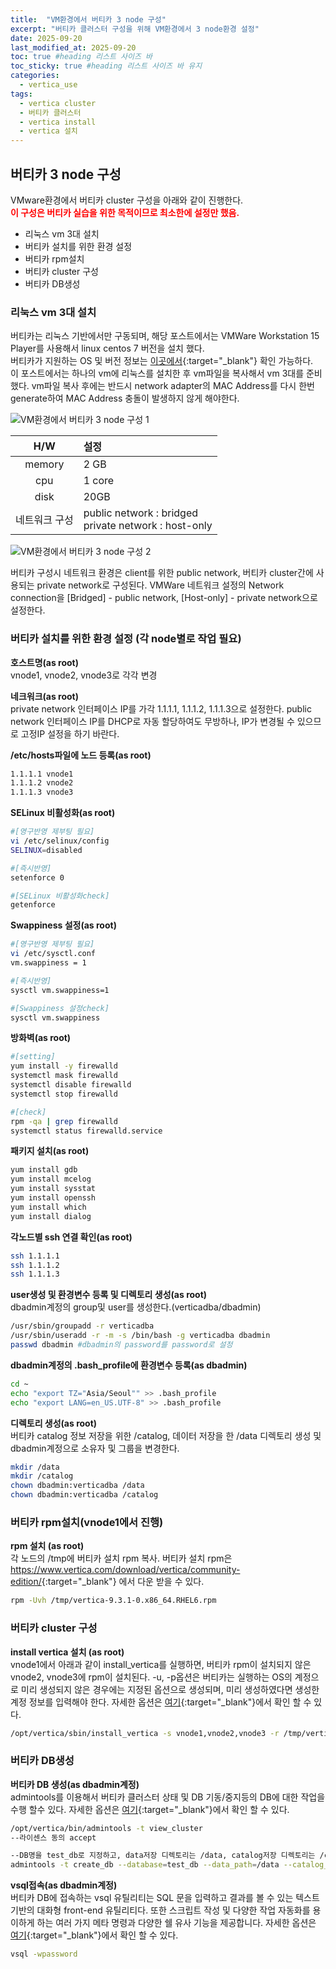 ```yaml
---
title:  "VM환경에서 버티카 3 node 구성"
excerpt: "버티카 클러스터 구성을 위해 VM환경에서 3 node환경 설정"
date: 2025-09-20
last_modified_at: 2025-09-20
toc: true #heading 리스트 사이즈 바
toc_sticky: true #heading 리스트 사이즈 바 유지
categories:
  - vertica_use
tags:
  - vertica cluster
  - 버티카 클러스터
  - vertica install
  - vertica 설치
---
```


## 버티카 3 node 구성
VMware환경에서 버티카 cluster 구성을 아래와 같이 진행한다.  
**<font color="red">이 구성은 버티카 실습을 위한 목적이므로 최소한에 설정만 했음.</font>**  

+ 리눅스 vm 3대 설치
+ 버티카 설치를 위한 환경 설정  
+ 버티카 rpm설치
+ 버티카 cluster 구성
+ 버티카 DB생성

### 리눅스 vm 3대 설치
버티카는 리눅스 기반에서만 구동되며, 해당 포스트에서는 VMWare Workstation 15 Player를 사용해서 linux centos 7 버전을 설치 했다.  
버티카가 지원하는 OS 및 버전 정보는 [이곳에서](https://www.vertica.com/docs/9.3.x/HTML/Content/Authoring/SupportedPlatforms/MCandServer.htm?tocpath=Vertica%209.3.x%20Supported%20Platforms%7C_____1){:target="_blank"} 확인 가능하다.  
이 포스트에서는 하나의 vm에 리눅스를 설치한 후 vm파일을 복사해서 vm 3대를 준비했다. vm파일 복사 후에는 반드시 network adapter의 MAC Address를 다시 한번 generate하여 MAC Address 충돌이 발생하지 않게 해야한다.  

![VM환경에서 버티카 3 node 구성 1](../img/vertica_use_1020_01.png)

|H/W       |설정    |
|:--------:|:----------------|
|memory    |2 GB |
|cpu       |1 core  |
|disk      |20GB |
|네트워크 구성 |public network : bridged <br>private network : host-only|
  
![VM환경에서 버티카 3 node 구성 2](../img/vertica_use_1020_02.png)

버티카 구성시 네트워크 환경은 client를 위한 public network, 버티카 cluster간에 사용되는 private network로 구성된다.
VMWare 네트워크 설정의 Network connection을 [Bridged] - public network, [Host-only] - private network으로 설정한다.


### 버티카 설치를 위한 환경 설정 (각 node별로 작업 필요)
**호스트명(as root)**  
vnode1, vnode2, vnode3로 각각 변경  

**네크워크(as root)**  
private network 인터페이스 IP를 가각 1.1.1.1, 1.1.1.2, 1.1.1.3으로 설정한다.
public network 인터페이스 IP를 DHCP로 자동 할당하여도 무방하나, IP가 변경될 수 있으므로 고정IP 설정을 하기 바란다.

**/etc/hosts파일에 노드 등록(as root)**  
```bash
1.1.1.1 vnode1  
1.1.1.2 vnode2  
1.1.1.3 vnode3  
```
  
  
**SELinux 비활성화(as root)**  
```bash
#[영구반영 제부팅 필요] 
vi /etc/selinux/config
SELINUX=disabled

#[즉시반영]
setenforce 0

#[SELinux 비활성화check]
getenforce
```

**Swappiness 설정(as root)**  
```bash
#[영구반영 제부팅 필요]
vi /etc/sysctl.conf  
vm.swappiness = 1  

#[즉시반영]
sysctl vm.swappiness=1

#[Swappiness 설정check]
sysctl vm.swappiness
```

**방화벽(as root)**  
```bash
#[setting]  
yum install -y firewalld  
systemctl mask firewalld  
systemctl disable firewalld  
systemctl stop firewalld  

#[check]  
rpm -qa | grep firewalld  
systemctl status firewalld.service  
```

**패키지 설치(as root)**  
```bash
yum install gdb
yum install mcelog
yum install sysstat
yum install openssh
yum install which
yum install dialog
```

**각노드별 ssh 연결 확인(as root)**  
```bash
ssh 1.1.1.1
ssh 1.1.1.2
ssh 1.1.1.3
```

**user생성 및 환경변수 등록 및 디렉토리 생성(as root)**  
dbadmin계정의 group및 user를 생성한다.(verticadba/dbadmin)
```bash
/usr/sbin/groupadd -r verticadba
/usr/sbin/useradd -r -m -s /bin/bash -g verticadba dbadmin
passwd dbadmin #dbadmin의 password를 password로 설정
```

**dbadmin계정의 .bash_profile에 환경변수 등록(as dbadmin)**  
```bash
cd ~
echo "export TZ="Asia/Seoul"" >> .bash_profile
echo "export LANG=en_US.UTF-8" >> .bash_profile
```

**디렉토리 생성(as root)**  
버티카 catalog 정보 저장을 위한 /catalog, 데이터 저장을 한 /data 디렉토리 생성 및 dbadmin계정으로 소유자 및 그룹을 변경한다.
```bash
mkdir /data 
mkdir /catalog 
chown dbadmin:verticadba /data
chown dbadmin:verticadba /catalog
```

### 버티카 rpm설치(vnode1에서 진행)
**rpm 설치 (as root)**  
각 노드의 /tmp에 버티카 설치 rpm 복사. 버티카 설치 rpm은 <https://www.vertica.com/download/vertica/community-edition/>{:target="_blank"} 에서 다운 받을 수 있다.  
```bash
rpm -Uvh /tmp/vertica-9.3.1-0.x86_64.RHEL6.rpm
```

### 버티카 cluster 구성
**install vertica 설치 (as root)**  
vnode1에서 아래과 같이 install_vertica를 실행하면, 버티카 rpm이 설치되지 않은 vnode2, vnode3에 rpm이 설치된다.
-u, -p옵션은 버티카는 실행하는 OS의 계정으로 미리 생성되지 않은 경우에는 지정된 옵션으로 생성되며, 미리 생성하였다면 생성한 계정 정보를 입력해야 한다.
자세한 옵션은 [여기](https://www.vertica.com/docs/9.3.x/HTML/Content/Authoring/InstallationGuide/InstallingVertica/InstallVerticaScript.htm?zoom_highlight=admintools%20option){:target="_blank"}에서 확인 할 수 있다. 
```bash
/opt/vertica/sbin/install_vertica -s vnode1,vnode2,vnode3 -r /tmp/vertica-9.3.1-0.x86_64.RHEL6.rpm -u dbadmin -p password --point-to-point
```

### 버티카 DB생성
**버티카 DB 생성(as dbadmin계정)**  
admintools를 이용해서 버티카 클러스터 상태 및 DB 기동/중지등의 DB에 대한 작업을 수행 할수 있다.
자세한 옵션은 [여기](https://www.vertica.com/docs/9.3.x/HTML/Content/Authoring/AdministratorsGuide/AdminTools/WritingAdministrationToolsScripts.htm?tocpath=Administrator%27s%20Guide%7CUsing%20the%20Administration%20Tools%7CAdministration%20Tools%20Reference%7C_____6){:target="_blank"}에서 확인 할 수 있다. 
```bash
/opt/vertica/bin/admintools -t view_cluster
--라이센스 동의 accept

--DB명을 test_db로 지정하고, data저장 디렉토리는 /data, catalog저장 디렉토리는 /catalog, DB접속을 위한 dbadmin계정의 password는 password로 DB생성
admintools -t create_db --database=test_db --data_path=/data --catalog_path=/catalog --password=password --hosts=vnode1,vnode2,vnode3
```

**vsql접속(as dbadmin계정)**  
버티카 DB에 접속하는 vsql 유틸리티는 SQL 문을 입력하고 결과를 볼 수 있는 텍스트 기반의 대화형 front-end 유틸리티다. 또한 스크립트 작성 및 다양한 작업 자동화를 용이하게 하는 여러 가지 메타 명령과 다양한 쉘 유사 기능을 제공합니다. 자세한 옵션은 [여기](https://www.vertica.com/docs/9.3.x/HTML/Content/Authoring/ConnectingToVertica/vsql/CommandLineOptions.htm){:target="_blank"}에서 확인 할 수 있다. 
```bash
vsql -wpassword
```
